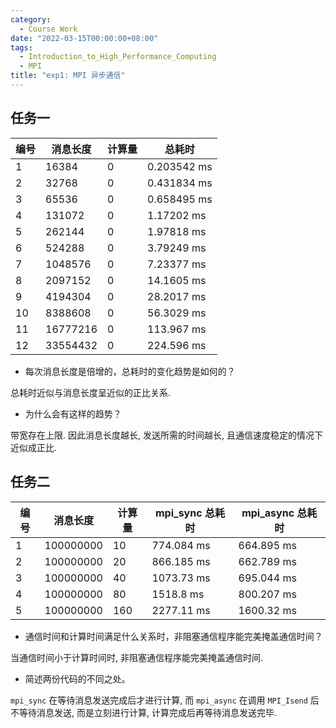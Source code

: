 ```yaml
---
category:
  - Course Work
date: "2022-03-15T00:00:00+08:00"
tags:
  - Introduction_to_High_Performance_Computing
  - MPI
title: "exp1: MPI 异步通信"
---
```


## 任务一

| 编号 | 消息长度 | 计算量 | 总耗时      |
| ---- | -------- | ------ | ----------- |
| 1    | 16384    | 0      | 0.203542 ms |
| 2    | 32768    | 0      | 0.431834 ms |
| 3    | 65536    | 0      | 0.658495 ms |
| 4    | 131072   | 0      | 1.17202 ms  |
| 5    | 262144   | 0      | 1.97818 ms  |
| 6    | 524288   | 0      | 3.79249 ms  |
| 7    | 1048576  | 0      | 7.23377 ms  |
| 8    | 2097152  | 0      | 14.1605 ms  |
| 9    | 4194304  | 0      | 28.2017 ms  |
| 10   | 8388608  | 0      | 56.3029 ms  |
| 11   | 16777216 | 0      | 113.967 ms  |
| 12   | 33554432 | 0      | 224.596 ms  |

- 每次消息长度是倍增的，总耗时的变化趋势是如何的？

总耗时近似与消息长度呈近似的正比关系.

- 为什么会有这样的趋势？

带宽存在上限. 因此消息长度越长, 发送所需的时间越长, 且通信速度稳定的情况下近似成正比.

## 任务二

| 编号 | 消息长度  | 计算量 | mpi_sync 总耗时 | mpi_async 总耗时 |
| ---- | --------- | ------ | --------------- | ---------------- |
| 1    | 100000000 | 10     | 774.084 ms      | 664.895 ms       |
| 2    | 100000000 | 20     | 866.185 ms      | 662.789 ms       |
| 3    | 100000000 | 40     | 1073.73 ms      | 695.044 ms       |
| 4    | 100000000 | 80     | 1518.8 ms       | 800.207 ms       |
| 5    | 100000000 | 160    | 2277.11 ms      | 1600.32 ms       |

- 通信时间和计算时间满足什么关系时，非阻塞通信程序能完美掩盖通信时间？

当通信时间小于计算时间时, 非阻塞通信程序能完美掩盖通信时间.

- 简述两份代码的不同之处。

`mpi_sync` 在等待消息发送完成后才进行计算, 而 `mpi_async` 在调用 `MPI_Isend` 后不等待消息发送, 而是立刻进行计算, 计算完成后再等待消息发送完毕.
